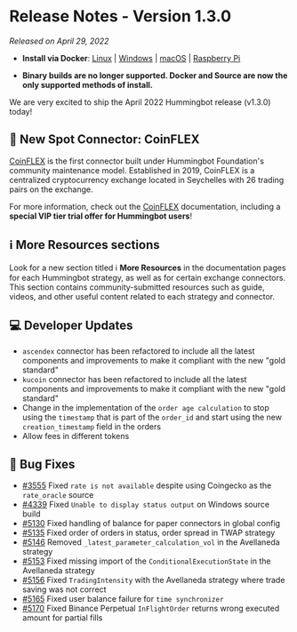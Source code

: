 # Release Notes - Version 1.3.0

*Released on April 29, 2022*

- **Install via Docker**: [Linux](/installation/docker/#linuxubuntu) | [Windows](/installation/docker/#windows) | [macOS](/installation/docker/#macos) | [Raspberry Pi](/installation/raspberry-pi/#install-via-docker)

- **Binary builds are no longer supported. Docker and Source are now the only supported methods of install.**

We are very excited to ship the April 2022 Hummingbot release (v1.3.0) today!

## 🔗 New Spot Connector: CoinFLEX

[CoinFLEX](https://coinflex.com) is the first connector built under Hummingbot Foundation's community maintenance model. Established in 2019, CoinFLEX is a centralized cryptocurrency exchange located in Seychelles with 26 trading pairs on the exchange.

For more information, check out the [CoinFLEX](/exchanges/coinflex/) documentation, including a **special VIP tier trial offer for Hummingbot users**!

## ℹ️ More Resources sections

Look for a new section titled ℹ️ **More Resources** in the documentation pages for each Hummingbot strategy, as well as for certain exchange connectors. This section contains community-submitted resources such as guide, videos, and other useful content related to each strategy and connector.

## 💻 Developer Updates

- `ascendex` connector has been refactored to include all the latest components and improvements to make it compliant with the new "gold standard"
- `kucoin` connector has been refactored to include all the latest components and improvements to make it compliant with the new "gold standard"
- Change in the implementation of the `order age calculation` to stop using the `timestamp` that is part of the `order_id` and start using the new `creation_timestamp` field in the orders
- Allow fees in different tokens

## 🐛 Bug Fixes

- [#3555](https://github.com/hummingbot/hummingbot/issues/3555) Fixed `rate is not available` despite using Coingecko as the `rate_oracle` source
- [#4339](https://github.com/hummingbot/hummingbot/issues/4339) Fixed `Unable to display status output` on Windows source build
- [#5130](https://github.com/hummingbot/hummingbot/issues/5130) Fixed handling of balance for paper connectors in global config
- [#5135](https://github.com/hummingbot/hummingbot/issues/5135) Fixed order of orders in status, order spread in TWAP strategy
- [#5146](https://github.com/hummingbot/hummingbot/issues/5146) Removed `_latest_parameter_calculation_vol` in the Avellaneda strategy
- [#5153](https://github.com/hummingbot/hummingbot/issues/5153) Fixed missing import of the `ConditionalExecutionState` in the Avellaneda strategy
- [#5156](https://github.com/hummingbot/hummingbot/issues/5156) Fixed `TradingIntensity` with the Avellaneda strategy where trade saving was not correct
- [#5165](https://github.com/hummingbot/hummingbot/issues/5165) Fixed user balance failure for `time synchronizer` 
- [#5170](https://github.com/hummingbot/hummingbot/issues/5170) Fixed Binance Perpetual `InFlightOrder` returns wrong executed amount for partial fills



